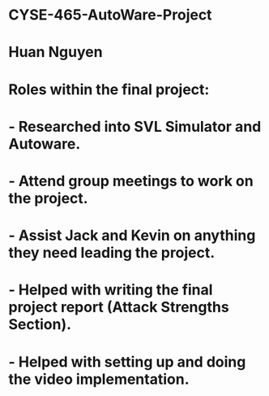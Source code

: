 # CYSE-465-AutoWare-Project
# Huan Nguyen
# Roles within the final project:
# - Researched into SVL Simulator and Autoware.
# - Attend group meetings to work on the project.
# - Assist Jack and Kevin on anything they need leading the project. 
# - Helped with writing the final project report (Attack Strengths Section).
# - Helped with setting up and doing the video implementation. 
